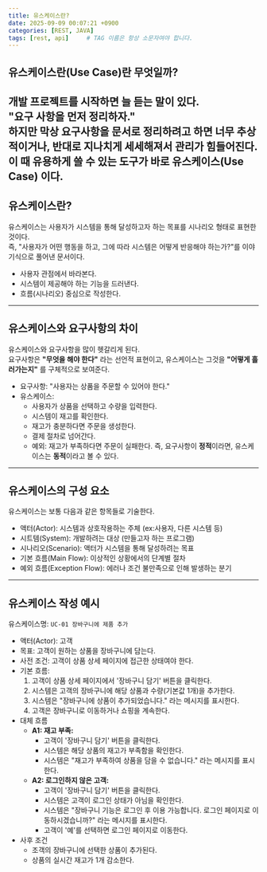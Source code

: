 ```yaml
---
title: 유스케이스란?
date: 2025-09-09 00:07:21 +0900
categories: [REST, JAVA]
tags: [rest, api]     # TAG 이름은 항상 소문자여야 합니다.
---
```


## 유스케이스란(Use Case)란 무엇일까?
개발 프로젝트를 시작하면 늘 듣는 말이 있다. <br>
"요구 사항을 먼저 정리하자." <br>
하지만 막상 요구사항을 문서로 정리하려고 하면 너무 추상적이거나, 반대로 지나치게 세세해져서 관리가 힘들어진다.<br>
이 때 유용하게 쓸 수 있는 도구가 바로 **유스케이스(Use Case)** 이다.
---

## 유스케이스란?
유스케이스는 사용자가 시스템을 통해 달성하고자 하는 목표를 시나리오 형태로 표현한 것이다.<br>
즉, "사용자가 어떤 행동을 하고, 그에 따라 시스템은 어떻게 반응해야 하는가?"를 이야기식으로 풀어낸 문서이다.
- 사용자 관점에서 바라본다.
- 시스템이 제공해야 하는 기능을 드러낸다.
- 흐름(시나리오) 중심으로 작성한다.

---

## 유스케이스와 요구사항의 차이
유스케이스와 요구사항을 많이 헷갈리게 된다. <br>
요구사항은 **"무엇을 해야 한다"** 라는 선언적 표현이고, 유스케이스는 그것을 **"어떻게 흘러가는지"** 를 구체적으로 보여준다.
- 요구사항: "사용자는 상품을 주문할 수 있어야 한다."
- 유스케이스: 
  - 사용자가 상품을 선택하고 수량을 입력한다.
  - 시스템이 재고를 확인한다.
  - 재고가 충분하다면 주문을 생성한다.
  - 결제 절차로 넘어간다.
  - 예외: 재고가 부족하다면 주문이 실패한다.
즉, 요구사항이 **정적**이라면, 유스케이스는 **동적**이라고 볼 수 있다.

---

## 유스케이스의 구성 요소
유스케이스는 보통 다음과 같은 항목들로 기술한다.
- 액터(Actor): 시스템과 상호작용하는 주체 (ex:사용자, 다른 시스템 등)
- 시트템(System): 개발하려는 대상 (만들고자 하는 프로그램)
- 시나리오(Scenario): 액터가 시스템을 통해 달성하려는 목표
- 기본 흐름(Main Flow): 이상적인 상황에서의 단계별 절차
- 예외 흐름(Exception Flow): 에러나 조건 불만족으로 인해 발생하는 분기

---

## 유스케이스 작성 예시
유스케이스명: `UC-01 장바구니에 제품 추가`
- 액터(Actor): 고객
- 목표: 고객이 원하는 상품을 장바구니에 담는다.
- 사전 조건: 고객이 상품 상세 페이지에 접근한 상태여야 한다.
- 기본 흐름:
  1. 고객이 상품 상세 페이지에서 '장바구니 담기' 버튼을 클릭한다.
  2. 시스템은 고객의 장바구니에 해당 상품과 수량(기본값 1개)을 추가한다.
  3. 시스템은 "장바구니에 상품이 추가되었습니다." 라는 메시지를 표시한다.
  4. 고객은 장바구니로 이동하거나 쇼핑을 계속한다.
- 대체 흐름
  - **A1: 재고 부족:**
    - 고객이 '장바구니 담기' 버튼을 클릭한다.
    - 시스템은 해당 상품의 재고가 부족함을 확인한다.
    - 시스템은 "재고가 부족하여 상품을 담을 수 없습니다." 라는 메시지를 표시한다.
  - **A2: 로그인하지 않은 고객:**
    - 고객이 '장바구니 담기' 버튼을 클릭한다.
    - 시스템은 고객이 로그인 상태가 아님을 확인한다.
    - 시스템은 "장바구니 기능은 로그인 후 이용 가능합니다. 로그인 페이지로 이동하시겠습니까?" 라는  메시지를 표시한다.
    - 고객이 '예'를 선택하면 로그인 페이지로 이동한다.
- 사후 조건
  - 조객의 장바구니에 선택한 상품이 추가된다.
  - 상품의 실시간 재고가 1개 감소한다.
